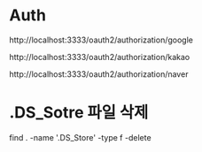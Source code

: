 # Auth

http://localhost:3333/oauth2/authorization/google

http://localhost:3333/oauth2/authorization/kakao

http://localhost:3333/oauth2/authorization/naver


# .DS_Sotre 파일 삭제

find . -name '.DS_Store' -type f -delete